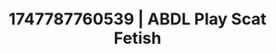 ---
categories:
- Nude Olympics
- Deep intimacy
- VR porn
- Moonlit passion
- Dreamy pleasure
image: /assets/images/1747787760539.jpg
layout: post
seo:
  description: Featured content with high-quality Scat Fetish, ABDL Play. HD images
    available.
  keywords: Scat Fetish, ABDL Play
  og_image: /assets/images/1747787760539.jpg
  schema_type: VisualArtwork
tags:
- ABDL Play
- Scat Fetish
- '#1747787760539'
title: 1747787760539 | ABDL Play Scat Fetish
---